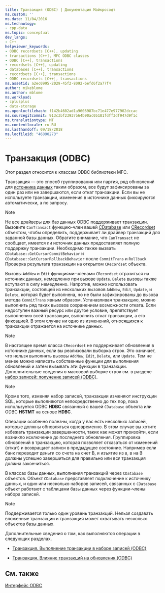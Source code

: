 ```yaml
---
title: Транзакция (ODBC) | Документация Майкрософт
ms.custom: ''
ms.date: 11/04/2016
ms.technology:
- cpp-data
ms.topic: conceptual
dev_langs:
- C++
helpviewer_keywords:
- ODBC recordsets [C++], updating
- transactions [C++], MFC ODBC classes
- ODBC [C++], transactions
- recordsets [C++], updating
- databases [C++], transactions
- recordsets [C++], transactions
- ODBC recordsets [C++], transactions
ms.assetid: a2ec0995-2029-45f2-8092-6efd6f2a77f4
author: mikeblome
ms.author: mblome
ms.workload:
- cplusplus
- data-storage
ms.openlocfilehash: f142b4602ad1a9605987bc71e477e977902dccac
ms.sourcegitcommit: 913c3bf23937b64b90ac05181fdff3df947d9f1c
ms.translationtype: MT
ms.contentlocale: ru-RU
ms.lasthandoff: 09/18/2018
ms.locfileid: "46090273"
---
```

# <a name="transaction-odbc"></a>Транзакция (ODBC)

Этот раздел относится к классам ODBC библиотеки MFC.  
  
Транзакция — это способ группирования или партия, ряд обновлений для [источника данных](../../data/odbc/data-source-odbc.md) таким образом, все будут зафиксированы за один раз или не завершаются, если откат транзакции. Если вы не используете транзакции, изменения в источнике данных фиксируются автоматически, а по запросу.  
  
> [!NOTE]
>  Не все драйверы для баз данных ODBC поддерживает транзакции. Вызовите `CanTransact` функцию-член вашей [CDatabase](../../mfc/reference/cdatabase-class.md) или [CRecordset](../../mfc/reference/crecordset-class.md) объектом, чтобы определить, поддерживает ли драйвер транзакций для заданной базы данных. Обратите внимание, что `CanTransact` не сообщает, имеется ли источник данных предоставляет полную поддержку транзакции. Необходимо также вызвать `CDatabase::GetCursorCommitBehavior` и `CDatabase::GetCursorRollbackBehavior` после `CommitTrans` и `Rollback` Проверка результата транзакции на открытом `CRecordset` объекта.  
  
Вызовы `AddNew` и `Edit` функциями-членами `CRecordset` отразиться на источник данных, немедленно при вызове `Update`. `Delete` вызовы также вступают в силу немедленно. Напротив, можно использовать транзакции, состоящей из нескольких вызовов `AddNew`, `Edit`, `Update`, и `Delete`, которая будет выполнена, но не были зафиксированы до вызова метода `CommitTrans` явным образом. Устанавливая транзакцию, можно выполнить ряд таких вызовов сохранением возможности отката. Если недоступен важный ресурс или другое условие, препятствует выполнению всей транзакции, выполнить откат транзакции, а его фиксацией. В этом случае ни одно из изменений, относящихся к транзакции отражается на источнике данных.  
  
> [!NOTE]
>  В настоящее время класса `CRecordset` не поддерживает обновления в источнике данных, если вы реализовали выборка строк. Это означает, что нельзя выполнять вызовы `AddNew`, `Edit`, `Delete`, или `Update`. Тем не менее можно написать собственные функции для выполнения обновлений и затем вызывать эти функции в транзакции. Дополнительные сведения о массовой выборке строк см. в разделе [набор записей: получение записей (ODBC)](../../data/odbc/recordset-fetching-records-in-bulk-odbc.md).  
  
> [!NOTE]
>  Кроме того, изменяя набор записей, транзакции изменяют инструкции SQL, которые выполняются непосредственно до тех пор, пока используется ODBC **HDBC** связанный с вашей `CDatabase` объекта или ODBC **HSTMT** на основе **HDBC**.  
  
Операции особенно полезны, когда у вас есть несколько записей, которые должны обновляться одновременно. В этом случае вы хотите избежать транзакции завершенности, таких как может произойти, если возникло исключение до последнего обновления. Группировка обновлений в транзакцию, которая позволяет отказаться от изменений (откат) и возвращает записи в предыдущее состояние. Например если банк переводит деньги со счета на счет B, и изъятие из а, в на B должны успешно завершиться для правильно или вся транзакция должна закончиться.  
  
В классах базы данных, выполнения транзакций через `CDatabase` объектов. Объект `CDatabase` представляет подключение к источнику данных, и один или несколько наборов записей, связанных с `CDatabase` объект работают с таблицами базы данных через функции-члены набора записей.  
  
> [!NOTE]
>  Поддерживается только один уровень транзакций. Нельзя создавать вложенные транзакции и транзакция может охватывать несколько объектов базы данных.  
  
Дополнительные сведения о том, как выполняются операции в следующих разделах.  
  
- [Транзакция. Выполнение транзакции в наборе записей (ODBC)](../../data/odbc/transaction-performing-a-transaction-in-a-recordset-odbc.md)  
  
- [Транзакция. Влияние транзакций на обновления (ODBC)](../../data/odbc/transaction-how-transactions-affect-updates-odbc.md)  
  
## <a name="see-also"></a>См. также  

[Интерфейс ODBC](../../data/odbc/open-database-connectivity-odbc.md)